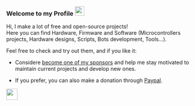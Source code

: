 
### Welcome to my Profile <img src="https://github.githubassets.com/images/icons/emoji/octocat.png" width="25">

Hi, I make a lot of free and open-source projects!  
Here you can find Hardware, Firmware and Software (Microcontrollers projects, Hardware designs, Scripts, Bots development, Tools...).

Feel free to check and try out them, and if you like it:

- Considere [become one of my sponsors](https://github.com/sponsors/J-Rios) and help me stay motivated to maintain current projects and develop new ones.

- If you prefer, you can also make a donation through [Paypal](https://www.paypal.me/josrios).

 <img src="https://github.githubassets.com/images/mona-whisper.gif" width="30">
